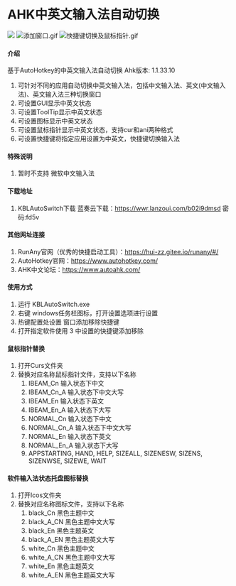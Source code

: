 # AHK中英文输入法自动切换

![](https://p1.meituan.net/dpgroup/b5e4b6cec6cf2d7f0e5c7695bbcae2624676333.gif)
![添加窗口.gif](https://p1.meituan.net/dpgroup/a9771bc5bfd008757ea649e195393ee91798805.gif)
![快捷键切换及鼠标指针.gif](https://p0.meituan.net/dpgroup/3eb68bdba0a5ea9bcaecaf4e85c2d33e1873722.gif)

#### 介绍

基于AutoHotkey的中英文输入法自动切换
Ahk版本: 1.1.33.10

1. 可针对不同的应用自动切换中英文输入法，包括中文输入法、英文(中文输入法)、英文输入法三种切换窗口
2. 可设置GUI显示中英文状态
3. 可设置ToolTip显示中英文状态
4. 可设置图标显示中英文状态
5. 可设置鼠标指针显示中英文状态，支持cur和ani两种格式
6. 可设置快捷键将指定应用设置为中英文，快捷键切换输入法

#### 特殊说明
1. 暂时不支持 微软中文输入法

#### 下载地址
1. KBLAutoSwitch下载
    蓝奏云下载：https://wwr.lanzoui.com/b02i9dmsd 密码:fd5v

#### 其他网址连接
1. RunAny官网（优秀的快捷启动工具）：https://hui-zz.gitee.io/runany/#/
2. AutoHotkey官网：https://www.autohotkey.com/
3. AHK中文论坛：https://www.autoahk.com/

#### 使用方式
1. 运行 KBLAutoSwitch.exe
2. 右键 windows任务栏图标，打开设置选项进行设置
3. 热键配置处设置 窗口添加移除快捷键
4. 打开指定软件使用 3 中设置的快捷键添加移除

#### 鼠标指针替换
1. 打开Curs文件夹
2. 替换对应名称鼠标指针文件，支持以下名称
    1. IBEAM_Cn     输入状态下中文
    2. IBEAM_Cn_A 输入状态下中文大写
    3. IBEAM_En     输入状态下英文
    4. IBEAM_En_A 输入状态下大写
    5. NORMAL_Cn     输入状态下中文
    6. NORMAL_Cn_A 输入状态下中文大写
    7. NORMAL_En     输入状态下英文
    8. NORMAL_En_A 输入状态下大写
    9. APPSTARTING, HAND, HELP, SIZEALL, SIZENESW, SIZENS, SIZENWSE, SIZEWE, WAIT

#### 软件输入法状态托盘图标替换
1. 打开Icos文件夹
2. 替换对应名称图标文件，支持以下名称
    1. black_Cn     黑色主题中文
    1. black_A_CN 黑色主题中文大写
    1. black_En     黑色主题英文
    1. black_A_EN  黑色主题英文大写
    1. white_Cn     黑色主题中文
    1. white_A_CN 黑色主题中文大写
    1. white_En     黑色主题英文
    1. white_A_EN  黑色主题英文大写


